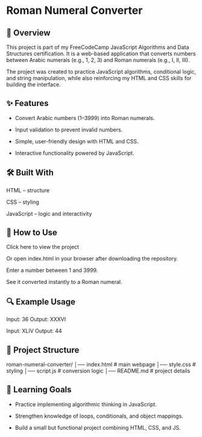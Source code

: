 
# Roman Numeral Converter

## 📖 Overview

This project is part of my FreeCodeCamp JavaScript Algorithms and Data Structures certification.
It is a web-based application that converts numbers between Arabic numerals (e.g., 1, 2, 3) and Roman numerals (e.g., I, II, III).

The project was created to practice JavaScript algorithms, conditional logic, and string manipulation, while also reinforcing my HTML and CSS skills for building the interface.


## ✨ Features

- Convert Arabic numbers (1–3999) into Roman numerals.

- Input validation to prevent invalid numbers.

- Simple, user-friendly design with HTML and CSS.

- Interactive functionality powered by JavaScript.


## 🛠️ Built With

HTML – structure

CSS – styling

JavaScript – logic and interactivity


## 🚀 How to Use

Click here to view the project

Or open index.html in your browser after downloading the repository.

Enter a number between 1 and 3999.

See it converted instantly to a Roman numeral.


## 🔍 Example Usage

Input: 36
Output: XXXVI

Input: XLIV
Output: 44


## 📂 Project Structure
roman-numeral-converter/
│── index.html   # main webpage
│── style.css    # styling
│── script.js    # conversion logic
│── README.md    # project details


## 📌 Learning Goals

- Practice implementing algorithmic thinking in JavaScript.

- Strengthen knowledge of loops, conditionals, and object mappings.

- Build a small but functional project combining HTML, CSS, and JS.